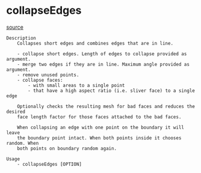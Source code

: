 # collapseEdges

[source](github.com/OpenFOAM-jp/OpenFOAM-utilities-tutorials-jp/blob/master/v1906/mesh/advanced/collapseEdges/collapseEdges.C/collapseEdges.C)

```
Description
    Collapses short edges and combines edges that are in line.

    - collapse short edges. Length of edges to collapse provided as argument.
    - merge two edges if they are in line. Maximum angle provided as argument.
    - remove unused points.
    - collapse faces:
        - with small areas to a single point
        - that have a high aspect ratio (i.e. sliver face) to a single edge

    Optionally checks the resulting mesh for bad faces and reduces the desired
    face length factor for those faces attached to the bad faces.

    When collapsing an edge with one point on the boundary it will leave
    the boundary point intact. When both points inside it chooses random. When
    both points on boundary random again.

Usage
    - collapseEdges [OPTION]


```

